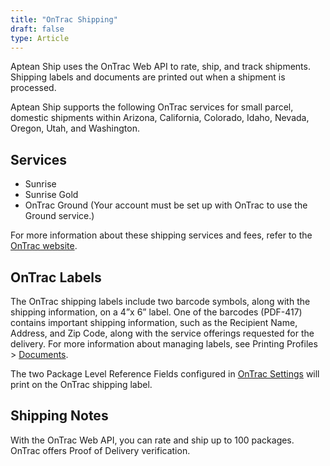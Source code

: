 ```yaml
---
title: "OnTrac Shipping"
draft: false
type: Article
---
```


Aptean Ship uses the OnTrac Web API to rate, ship, and track shipments. Shipping labels and documents are printed out when a shipment is processed.

Aptean Ship supports the following OnTrac services for small parcel, domestic shipments within Arizona, California, Colorado, Idaho, Nevada, Oregon, Utah, and Washington.
## Services


* Sunrise
* Sunrise Gold
* OnTrac Ground (Your account must be set up with OnTrac to use the Ground service.)

For more information about these shipping services and fees, refer to the [OnTrac website](https://www.ontrac.com/shippingservices.asp).

## OnTrac Labels

The OnTrac shipping labels include two barcode symbols, along with the shipping information, on a 4”x 6” label. One of the barcodes (PDF-417) contains important shipping information, such as the Recipient Name, Address, and Zip Code, along with the service offerings requested for the delivery. For more information about managing labels, see Printing Profiles > [Documents](printing-profiles.md#documents).

The two Package Level Reference Fields configured in [OnTrac Settings](ontrac-settings.md) will print on the OnTrac shipping label.

## Shipping Notes


With the OnTrac Web API, you can rate and ship up to 100 packages. OnTrac offers Proof of Delivery verification.

 

